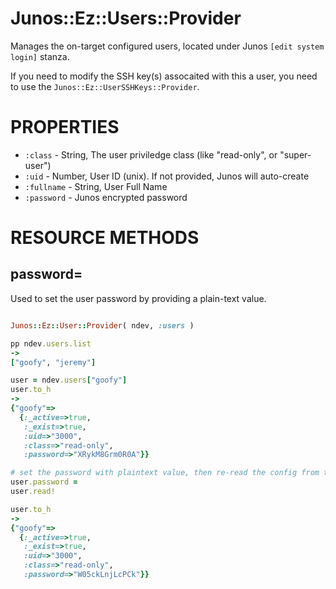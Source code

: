 # Junos::Ez::Users::Provider

Manages the on-target configured users, located under Junos `[edit system login]` stanza. 

If you need to modify the SSH key(s) assocaited with this a user, you need to use
the `Junos::Ez::UserSSHKeys::Provider`.

# PROPERTIES

  - `:class` - String, The user priviledge class (like "read-only", or "super-user")
  - `:uid` - Number, User ID (unix).  If not provided, Junos will auto-create
  - `:fullname` - String, User Full Name
  - `:password` - Junos encrypted password

# RESOURCE METHODS

## password=

Used to set the user password by providing a plain-text value.
```ruby

Junos::Ez::User::Provider( ndev, :users )

pp ndev.users.list
-> 
["goofy", "jeremy"]

user = ndev.users["goofy"]
user.to_h
-> 
{"goofy"=>
  {:_active=>true,
   :_exist=>true,
   :uid=>"3000",
   :class=>"read-only",
   :password=>"XRykM8Grm0R0A"}}

# set the password with plaintext value, then re-read the config from the device
user.password = 
user.read!

user.to_h
->
{"goofy"=>
  {:_active=>true,
   :_exist=>true,
   :uid=>"3000",
   :class=>"read-only",
   :password=>"W05ckLnjLcPCk"}}
```
